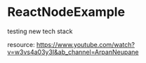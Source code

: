 # ReactNodeExample
testing new tech stack

resource: https://www.youtube.com/watch?v=w3vs4a03y3I&ab_channel=ArpanNeupane
